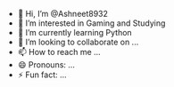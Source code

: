 - 👋 Hi, I’m @Ashneet8932
- 👀 I’m interested in Gaming and Studying
- 🌱 I’m currently learning Python 
- 💞️ I’m looking to collaborate on ...
- 📫 How to reach me ...
- 😄 Pronouns: ...
- ⚡ Fun fact: ...

<!---
Ashneet8932/Ashneet8932 is a ✨ special ✨ repository because its `README.md` (this file) appears on your GitHub profile.
You can click the Preview link to take a look at your changes.
--->

